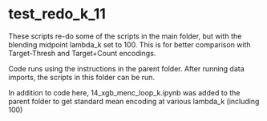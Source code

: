 # test_redo_k_11

These scripts re-do some of the scripts in the main folder, but with the blending midpoint lambda_k set to 100.  This is for better comparison with Target-Thresh and Target+Count encodings.

Code runs using the instructions in the parent folder.  After running data imports, the scripts in this folder can be run.

In addition to code here, 14_xgb_menc_loop_k.ipynb was added to the parent folder to get standard mean encoding at various lambda_k (including 100)